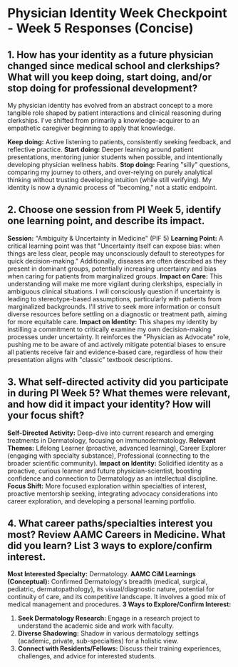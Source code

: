 # Physician Identity Week Checkpoint - Week 5 Responses (Concise)

## 1. How has your identity as a future physician changed since medical school and clerkships? What will you keep doing, start doing, and/or stop doing for professional development?

My physician identity has evolved from an abstract concept to a more tangible role shaped by patient interactions and clinical reasoning during clerkships. I've shifted from primarily a knowledge-acquirer to an empathetic caregiver beginning to apply that knowledge.

**Keep doing:** Active listening to patients, consistently seeking feedback, and reflective practice.
**Start doing:** Deeper learning around patient presentations, mentoring junior students when possible, and intentionally developing physician wellness habits.
**Stop doing:** Fearing "silly" questions, comparing my journey to others, and over-relying on purely analytical thinking without trusting developing intuition (while still verifying).
My identity is now a dynamic process of "becoming," not a static endpoint.

## 2. Choose one session from PI Week 5, identify one learning point, and describe its impact.

**Session:** "Ambiguity & Uncertainty in Medicine" (PIF 5)
**Learning Point:** A critical learning point was that "Uncertainty itself can expose bias: when things are less clear, people may unconsciously default to stereotypes for quick decision-making." Additionally, diseases are often described as they present in dominant groups, potentially increasing uncertainty and bias when caring for patients from marginalized groups.
**Impact on Care:** This understanding will make me more vigilant during clerkships, especially in ambiguous clinical situations. I will consciously question if uncertainty is leading to stereotype-based assumptions, particularly with patients from marginalized backgrounds. I'll strive to seek more information or consult diverse resources before settling on a diagnostic or treatment path, aiming for more equitable care.
**Impact on Identity:** This shapes my identity by instilling a commitment to critically examine my own decision-making processes under uncertainty. It reinforces the "Physician as Advocate" role, pushing me to be aware of and actively mitigate potential biases to ensure all patients receive fair and evidence-based care, regardless of how their presentation aligns with "classic" textbook descriptions.

## 3. What self-directed activity did you participate in during PI Week 5? What themes were relevant, and how did it impact your identity? How will your focus shift?

**Self-Directed Activity:** Deep-dive into current research and emerging treatments in Dermatology, focusing on immunodermatology.
**Relevant Themes:** Lifelong Learner (proactive, advanced learning), Career Explorer (engaging with specialty substance), Professional (connecting to the broader scientific community).
**Impact on Identity:** Solidified identity as a proactive, curious learner and future physician-scientist, boosting confidence and connection to Dermatology as an intellectual discipline.
**Focus Shift:** More focused exploration within specialties of interest, proactive mentorship seeking, integrating advocacy considerations into career exploration, and developing a personal learning portfolio.

## 4. What career paths/specialties interest you most? Review AAMC Careers in Medicine. What did you learn? List 3 ways to explore/confirm interest.

**Most Interested Specialty:** Dermatology.
**AAMC CiM Learnings (Conceptual):** Confirmed Dermatology's breadth (medical, surgical, pediatric, dermatopathology), its visual/diagnostic nature, potential for continuity of care, and its competitive landscape. It involves a good mix of medical management and procedures.
**3 Ways to Explore/Confirm Interest:**
1.  **Seek Dermatology Research:** Engage in a research project to understand the academic side and work with faculty.
2.  **Diverse Shadowing:** Shadow in various dermatology settings (academic, private, sub-specialties) for a holistic view.
3.  **Connect with Residents/Fellows:** Discuss their training experiences, challenges, and advice for interested students.
